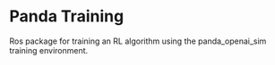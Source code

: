 ﻿# Panda Training

Ros package for training an RL algorithm using the panda_openai_sim training
environment.